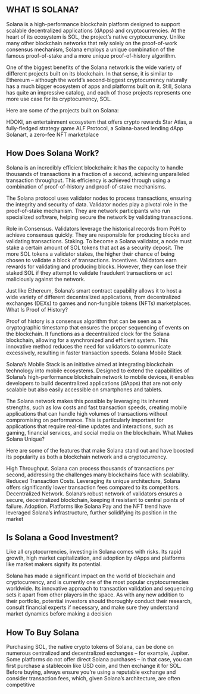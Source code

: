 ## WHAT IS SOLANA?

Solana is a high-performance blockchain platform designed to support scalable decentralized applications (dApps) and cryptocurrencies.
At the heart of its ecosystem is SOL, the project’s native cryptocurrency. Unlike many other blockchain networks that rely solely on the proof-of-work consensus mechanism, Solana employs a unique combination of the famous proof-of-stake and a more unique proof-of-history algorithm.

One of the biggest benefits of the Solana network is the wide variety of different projects built on its blockchain. 
In that sense, it is similar to Ethereum – although the world’s second-biggest cryptocurrency naturally has a much bigger ecosystem of apps and platforms built on it. Still, Solana has quite an impressive catalog, and each of those projects represents one more use case for its cryptocurrency, SOL.

Here are some of the projects built on Solana:

HDOKI, an entertainment ecosystem that offers crypto rewards
Star Atlas, a fully-fledged strategy game
ALF Protocol, a Solana-based lending dApp
Solanart, a zero-fee NFT marketplace


## How Does Solana Work?

Solana is an incredibly efficient blockchain: it has the capacity to handle thousands of transactions in a fraction of a second, achieving unparalleled transaction throughput. This efficiency is achieved through using a combination of proof-of-history and proof-of-stake mechanisms.

The Solana protocol uses validator nodes to process transactions, ensuring the integrity and security of data. Validator nodes play a pivotal role in the proof-of-stake mechanism. They are network participants who run specialized software, helping secure the network by validating transactions.

Role in Consensus. Validators leverage the historical records from PoH to achieve consensus quickly. They are responsible for producing blocks and validating transactions.
Staking. To become a Solana validator, a node must stake a certain amount of SOL tokens that act as a security deposit. The more SOL tokens a validator stakes, the higher their chance of being chosen to validate a block of transactions.
Incentives. Validators earn rewards for validating and producing blocks. However, they can lose their staked SOL if they attempt to validate fraudulent transactions or act maliciously against the network.




Just like Ethereum, Solana’s smart contract capability allows it to host a wide variety of different decentralized applications, from decentralized exchanges (DEXs) to games and non-fungible tokens (NFTs) marketplaces.
What Is Proof of History?

Proof of history is a consensus algorithm that can be seen as a cryptographic timestamp that ensures the proper sequencing of events on the blockchain. It functions as a decentralized clock for the Solana blockchain, allowing for a synchronized and efficient system. This innovative method reduces the need for validators to communicate excessively, resulting in faster transaction speeds.
Solana Mobile Stack 

Solana’s Mobile Stack is an initiative aimed at integrating blockchain technology into mobile ecosystems. Designed to extend the capabilities of Solana’s high-performance blockchain network to mobile devices, it enables developers to build decentralized applications (dApps) that are not only scalable but also easily accessible on smartphones and tablets.

The Solana network makes this possible by leveraging its inherent strengths, such as low costs and fast transaction speeds, creating mobile applications that can handle high volumes of transactions without compromising on performance. This is particularly important for applications that require real-time updates and interactions, such as gaming, financial services, and social media on the blockchain.
What Makes Solana Unique?

Here are some of the features that make Solana stand out and have boosted its popularity as both a blockchain network and a cryptocurrency.

High Throughput. Solana can process thousands of transactions per second, addressing the challenges many blockchains face with scalability.
Reduced Transaction Costs. Leveraging its unique architecture, Solana offers significantly lower transaction fees compared to its competitors.
Decentralized Network. Solana’s robust network of validators ensures a secure, decentralized blockchain, keeping it resistant to central points of failure.
Adoption. Platforms like Solana Pay and the NFT trend have leveraged Solana’s infrastructure, further solidifying its position in the market



## Is Solana a Good Investment?

Like all cryptocurrencies, investing in Solana comes with risks. Its rapid growth, high market capitalization, and adoption by dApps and platforms like market makers signify its potential.

Solana has made a significant impact on the world of blockchain and cryptocurrency, and is currently one of the most popular cryptocurrencies worldwide. Its innovative approach to transaction validation and sequencing sets it apart from other players in the space. As with any new addition to their portfolio, potential investors should thoroughly conduct their research, consult financial experts if necessary, and make sure they understand market dynamics before making a decision

## How To Buy Solana

Purchasing SOL, the native crypto tokens of Solana, can be done on numerous centralized and decentralized exchanges – for example, Jupiter. Some platforms do not offer direct Solana purchases – in that case, you can first purchase a stablecoin like USD coin, and then exchange it for SOL. Before buying, always ensure you’re using a reputable exchange and consider transaction fees, which, given Solana’s architecture, are often competitive
